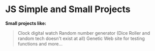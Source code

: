 # JS Simple and Small Projects

**Small projects like:**
> Clock digital watch
> Random number generator (Dice Roller and random tech doesn't exist at all)
> Genetic Web site for testing functions and more...

